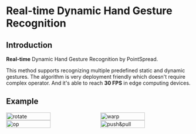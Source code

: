 <!--
 * @Author: xufeng
 * @Date: 2025-06-17 20:59:03
 * @LastEditors: xufeng
 * @LastEditTime: 2025-06-17 21:38:39
 * @FilePath: /MyDHG/README.md
 * @Description: 
 * 
 * Copyright (c) 2025 by xuexufeng@pointspread.tech, All Rights Reserved. 
-->
# Real-time Dynamic Hand Gesture Recognition

## Introduction
**Real-time** Dynamic Hand Gesture Recognition by PointSpread.

This method supports recognizing multiple predefined static and dynamic gestures. The algorithm is very deployment friendly which doesn't require complex operator. And it's able to reach **30 FPS** in edge computing devices.

## Example
<div style="display: flex; justify-content: space-between">
  <img src="img/cw&ccw.gif" alt="rotate" style="width: 49%">
  <img src="img/left&right.gif" alt="warp" style="width: 49%">
</div>

<div style="display: flex; justify-content: space-between">
  <img src="img/open&close.gif" alt="op" style="width: 49%">
  <img src="img/push&pull.gif" alt="push&pull" style="width: 49%">
</div>